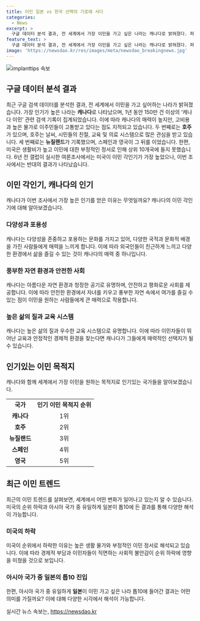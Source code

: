 ```yaml
---
title: 이민 일본 vs 한국 선택의 기로에 서다
categories:
  - News
excerpt: >
  구글 데이터 분석 결과, 전 세계에서 가장 이민을 가고 싶은 나라는 캐나다로 밝혀졌다. 퍼스트 무브 인터내셔널의 분석에 따르면 캐나다 이민과 관련된 검색 기록이 150만 건 이상으로 나타났다. 이에 반해 호주와 뉴질랜드가 각각 2위와 3위를 차지했다. 한편, 높은 생활 물가와 미국의 반이민 정서로 인해 미국은 10위 안에 들지 못한 것으로 나타났다. 또한 6년 전 갤럽이 조사한 결과와는 달리, 순위에서 큰 변화가 있었다.
feature_text: >
  구글 데이터 분석 결과, 전 세계에서 가장 이민을 가고 싶은 나라는 캐나다로 밝혀졌다. 퍼스트 무브 인터내셔널의 분석에 따르면 캐나다 이민과 관련된 검색 기록이 150만 건 이상으로 나타났다. 이에 반해 호주와 뉴질랜드가 각각 2위와 3위를 차지했다. 한편, 높은 생활 물가와 미국의 반이민 정서로 인해 미국은 10위 안에 들지 못한 것으로 나타났다. 또한 6년 전 갤럽이 조사한 결과와는 달리, 순위에서 큰 변화가 있었다.
image: 'https://newsdao.kr/res/images/meta/newsdao_breakingnews.jpg'
---
```


<p><img src="https://newsdao.kr/res/images/meta/newsdao_breakingnews.jpg" alt="implanttips 속보" /></p>

<h2 data-ke-size="size26">구글 데이터 분석 결과</h2>

<p data-ke-size="size16">최근 구글 검색 데이터를 분석한 결과, 전 세계에서 이민을 가고 싶어하는 나라가 밝혀졌습니다. 가장 인기가 높은 나라는 <b>캐나다</b>로 나타났으며, 1년 동안 150만 건 이상의 ‘캐나다 이민’ 관련 검색 기록이 집계되었습니다. 이에 따라 캐나다의 매력이 높지만, 고비용과 높은 물가로 이주민들이 고통받고 있다는 점도 지적되고 있습니다. 두 번째로는 <b>호주</b>가 있으며, 호주는 날씨, 시민들의 친절, 교육 및 의료 시스템으로 많은 관심을 받고 있습니다. 세 번째로는 <b>뉴질랜드</b>가 기록했으며, 스페인과 영국이 그 뒤를 이었습니다. 한편, 미국은 생활비가 높고 이민에 대한 부정적인 정서로 인해 상위 10개국에 들지 못했습니다. 6년 전 갤럽이 실시한 여론조사에서는 미국이 이민 각인기가 가장 높았으나, 이번 조사에서는 반대의 결과가 나타났습니다.</p>

<h2 data-ke-size="size26">이민 각인기, 캐나다의 인기</h2>

<p data-ke-size="size16">캐나다가 이번 조사에서 가장 높은 인기를 얻은 이유는 무엇일까요? 캐나다의 이민 각인기에 대해 알아보겠습니다.</p>

<h3><b>다양성과 포용성</b></h3>

<p data-ke-size="size16">캐나다는 다양성을 존중하고 포용하는 문화를 가지고 있어, 다양한 국적과 문화적 배경을 가진 사람들에게 매력을 느끼게 합니다. 이에 따라 외국인들이 친근하게 느끼고 다양한 환경에서 삶을 즐길 수 있는 것이 캐나다의 매력 중 하나입니다.</p>

<h3>풍부한 자연 환경과 안전한 사회</h3>

<p data-ke-size="size16">캐나다는 아름다운 자연 환경과 청정한 공기로 유명하며, 안전하고 평화로운 사회를 제공합니다. 이에 따라 안전한 환경에서 자녀를 키우고 풍부한 자연 속에서 여가를 즐길 수 있는 점이 이민을 원하는 사람들에게 큰 매력으로 작용합니다.</p>

<h3>높은 삶의 질과 교육 시스템</h3>

<p data-ke-size="size16">캐나다는 높은 삶의 질과 우수한 교육 시스템으로 유명합니다. 이에 따라 이민자들이 뛰어난 교육과 안정적인 경제적 환경을 찾는다면 캐나다가 그들에게 매력적인 선택지가 될 수 있습니다.</p>

<h2 data-ke-size="size26">인기있는 이민 목적지</h2>

<p data-ke-size="size16">캐나다와 함께 세계에서 가장 이민을 원하는 목적지로 인기있는 국가들을 알아보겠습니다.</p>

<table>
    <tr>
        <td style="text-align: center; height: 17px;"><b>국가</b></td>
        <td style="text-align: center; height: 17px;"><b>인기 이민 목적지 순위</b></td>
    </tr>
    <tr>
        <td style="text-align: center; height: 17px;"><b>캐나다</b></td>
        <td style="text-align: center; height: 17px;">1위</td>
    </tr>
    <tr>
        <td style="text-align: center; height: 17px;"><b>호주</b></td>
        <td style="text-align: center; height: 17px;">2위</td>
    </tr>
    <tr>
        <td style="text-align: center; height: 17px;"><b>뉴질랜드</b></td>
        <td style="text-align: center; height: 17px;">3위</td>
    </tr>
    <tr>
        <td style="text-align: center; height: 17px;"><b>스페인</b></td>
        <td style="text-align: center; height: 17px;">4위</td>
    </tr>
    <tr>
        <td style="text-align: center; height: 17px;"><b>영국</b></td>
        <td style="text-align: center; height: 17px;">5위</td>
    </tr>
</table>

<h2 data-ke-size="size26">최근 이민 트렌드</h2>

<p data-ke-size="size16">최근의 이민 트렌드를 살펴보면, 세계에서 어떤 변화가 일어나고 있는지 알 수 있습니다. 미국의 순위 하락과 아시아 국가 중 유일하게 일본이 톱10에 든 결과를 통해 다양한 해석이 가능합니다.</p>

<h3>미국의 하락</h3>

<p data-ke-size="size16">미국이 순위에서 하락한 이유는 높은 생활 물가와 부정적인 이민 정서로 해석되고 있습니다. 이에 따라 경제적 부담과 이민자들이 직면하는 사회적 불안감이 순위 하락에 영향을 미쳤을 것으로 보입니다.</p>

<h3>아시아 국가 중 일본의 톱10 진입</h3>

<p data-ke-size="size16">한편, 아시아 국가 중 유일하게 <b>일본</b>이 이민 가고 싶은 나라 톱10에 들어간 결과는 어떤 의미를 가질까요? 이에 대해 다양한 시각에서 해석이 가능합니다.</p>
실시간 뉴스 속보는, <a href="https://newsdao.kr" rel="dofollow">https://newsdao.kr</a>


